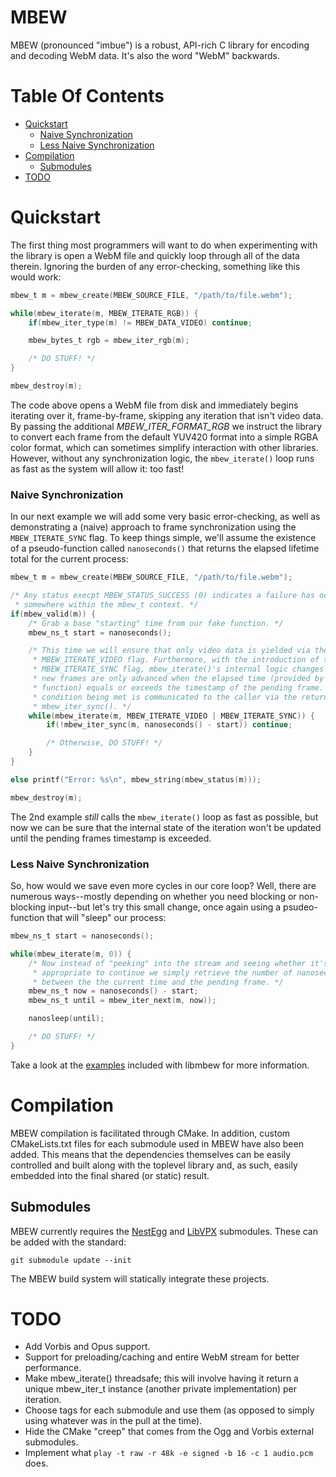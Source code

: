# MBEW

MBEW (pronounced "imbue") is a robust, API-rich C library for encoding and
decoding WebM data. It's also the word "WebM" backwards.

# Table Of Contents

  * [Quickstart](#quickstart)
    * [Naive Synchronization](#naive-sychronization)
    * [Less Naive Synchronization](#less-naive-synchronization)
  * [Compilation](#compilation)
    * [Submodules](#submodules)
  * [TODO](#todo)

# Quickstart

The first thing most programmers will want to do when experimenting with the library
is open a WebM file and quickly loop through all of the data therein. Ignoring the
burden of any error-checking, something like this would work:

```c
mbew_t m = mbew_create(MBEW_SOURCE_FILE, "/path/to/file.webm");

while(mbew_iterate(m, MBEW_ITERATE_RGB)) {
    if(mbew_iter_type(m) != MBEW_DATA_VIDEO) continue;

    mbew_bytes_t rgb = mbew_iter_rgb(m);

    /* DO STUFF! */
}

mbew_destroy(m);
```

The code above opens a WebM file from disk and immediately begins iterating over
it, frame-by-frame, skipping any iteration that isn't video data. By passing the
additional *MBEW_ITER_FORMAT_RGB* we instruct the library to convert each frame
from the default YUV420 format into a simple RGBA color format, which can
sometimes simplify interaction with other libraries. However, without any
synchronization logic, the `mbew_iterate()` loop runs as fast as the system
will allow it: too fast!

### Naive Synchronization

In our next example we will add some very basic error-checking, as well as
demonstrating a (naive) approach to frame synchronization using the
`MBEW_ITERATE_SYNC` flag. To keep things simple, we'll assume the existence of a
pseudo-function called `nanoseconds()` that returns the elapsed lifetime total
for the current process:

```c
mbew_t m = mbew_create(MBEW_SOURCE_FILE, "/path/to/file.webm");

/* Any status execpt MBEW_STATUS_SUCCESS (0) indicates a failure has occurred
 * somewhere within the mbew_t context. */
if(mbew_valid(m)) {
    /* Grab a base "starting" time from our fake function. */
    mbew_ns_t start = nanoseconds();

    /* This time we will ensure that only video data is yielded via the
     * MBEW_ITERATE_VIDEO flag. Furthermore, with the introduction of the
     * MBEW_ITERATE_SYNC flag, mbew_iterate()'s internal logic changes so that
     * new frames are only advanced when the elapsed time (provided by our fake
     * function) equals or exceeds the timestamp of the pending frame. This
     * condition being met is communicated to the caller via the return value of
     * mbew_iter_sync(). */
    while(mbew_iterate(m, MBEW_ITERATE_VIDEO | MBEW_ITERATE_SYNC)) {
        if(!mbew_iter_sync(m, nanoseconds() - start)) continue;

        /* Otherwise, DO STUFF! */
    }
}

else printf("Error: %s\n", mbew_string(mbew_status(m)));

mbew_destroy(m);
```

The 2nd example *still* calls the `mbew_iterate()` loop as fast as possible, but
now we can be sure that the internal state of the iteration won't be updated
until the pending frames timestamp is exceeded.

### Less Naive Synchronization

So, how would we save even more cycles in our core loop? Well, there are
numerous ways--mostly depending on whether you need blocking or non-blocking
input--but let's try this small change, once again using a psudeo-function that
will "sleep" our process:

```c
mbew_ns_t start = nanoseconds();

while(mbew_iterate(m, 0)) {
    /* Now instead of "peeking" into the stream and seeing whether it's
     * appropriate to continue we simply retrieve the number of nanoseconds
     * between the the current time and the pending frame. */
    mbew_ns_t now = nanoseconds() - start;
    mbew_ns_t until = mbew_iter_next(m, now));

    nanosleep(until);

    /* DO STUFF! */
}
```

Take a look at the [examples](tree/master/examples/) included with libmbew for
more information.

# Compilation

MBEW compilation is facilitated through CMake. In addition, custom
CMakeLists.txt files for each submodule used in MBEW have also been added. This
means that the dependencies themselves can be easily controlled and built along
with the toplevel library and, as such, easily embedded into the final shared
(or static) result.

## Submodules

MBEW currently requires the [NestEgg](https://github.com/kinetiknz/nestegg) and
[LibVPX](http://www.webmproject.org/code/) submodules. These can be added
with the standard:

    git submodule update --init

The MBEW build system will statically integrate these projects.

# TODO

- Add Vorbis and Opus support.
- Support for preloading/caching and entire WebM stream for better performance.
- Make mbew_iterate() threadsafe; this will involve having it return a unique
  mbew_iter_t instance (another private implementation) per iteration.
- Choose tags for each submodule and use them (as opposed to simply using
  whatever was in the pull at the time).
- Hide the CMake "creep" that comes from the Ogg and Vorbis external submodules.
- Implement what `play -t raw -r 48k -e signed -b 16 -c 1 audio.pcm` does.